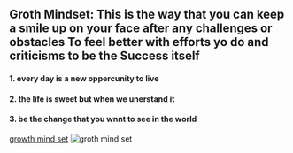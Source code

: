 ## Groth Mindset: This is the way that you can keep a smile up on your face after any challenges or obstacles  To feel better with efforts yo do and criticisms to be the Success itself
#### 1. every day is a new oppercunity to live 
#### 2. the life is sweet but when we unerstand it 
#### 3. be the change that you wnnt to see in the world
[growth mind set](https://www.wtps.org/Page/25908)
![groth mind set](https://www.wtps.org/Page/25908)